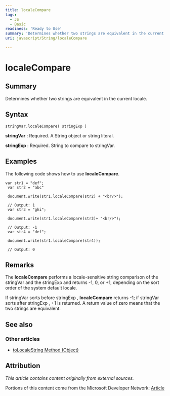 ```yaml
---
title: localeCompare
tags:
  - JS
  - Basic
readiness: 'Ready to Use'
summary: 'Determines whether two strings are equivalent in the current locale.'
uri: javascript/String/localeCompare

---
```

# localeCompare

## Summary

Determines whether two strings are equivalent in the current locale.

## Syntax

    stringVar.localeCompare( stringExp )

**stringVar**
:   Required. A String object or string literal.

**stringExp**
:   Required. String to compare to stringVar.

## Examples

The following code shows how to use **localeCompare**.

``` {.js}
var str1 = "def";
 var str2 = "abc"

 document.write(str1.localeCompare(str2) + "<br/>");

 // Output: 1
 var str3 = "ghi";

 document.write(str1.localeCompare(str3)+ "<br/>");

 // Output: -1
 var str4 = "def";

 document.write(str1.localeCompare(str4));

 // Output: 0
```

## Remarks

The **localeCompare** performs a locale-sensitive string comparison of the stringVar and the stringExp and returns -1, 0, or +1, depending on the sort order of the system default locale.

If stringVar sorts before stringExp , **localeCompare** returns -1; if stringVar sorts after stringExp , +1 is returned. A return value of zero means that the two strings are equivalent.

## See also

### Other articles

-   [toLocaleString Method (Object)](/javascript/Object/toLocaleString)

## Attribution

*This article contains content originally from external sources.*

Portions of this content come from the Microsoft Developer Network: [Article](http://msdn.microsoft.com/en-us/library/ie/62b7ahzy(v=vs.94).aspx)

